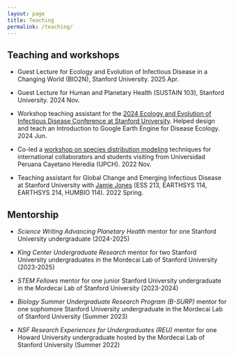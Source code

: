 ```yaml
---
layout: page
title: Teaching 
permalink: /teaching/
---
```


## Teaching and workshops
* Guest Lecture for Ecology and Evolution of Infectious Disease in a Changing World (BIO2N), Stanford University. 2025 Apr.

* Guest Lecture for Human and Planetary Health (SUSTAIN 103), Stanford University. 2024 Nov.

* Workshop teaching assistant for the [2024 Ecology and Evolution of Infectious Disease Conference at Stanford University](https://web.cvent.com/event/b9c7e658-1431-4030-bc0d-e4aa93816616/websitePage:bbd6bd7d-9fe0-4cec-9aea-f8c0d9ecc779?locale=en). Helped design and teach an Introduction to Google Earth Engine for Disease Ecology. 2024 Jun.
  
* Co-led a [workshop on species distribution modeling](https://github.com/ckglidden/UPCH-species-distribution-tutorial) techniques for international collaborators and students visiting from Universidad Peruana Cayetano Heredia (UPCH). 2022 Nov.
  
* Teaching assistant for Global Change and Emerging Infectious Disease at Stanford University with [Jamie Jones](https://heeh.stanford.edu/) (ESS 213, EARTHSYS 114, EARTHSYS 214, HUMBIO 114). 2022 Spring.

## Mentorship
* *Science Writing Advancing Planetary Health* mentor for one Stanford University undergraduate (2024-2025)

* *King Center Undergraduate Research* mentor for two Stanford University undergraduates in the Mordecai Lab of Stanford University (2023-2025)
  
* *STEM Fellows* mentor for one junior Stanford University undergraduate in the Mordecai Lab of Stanford University (2023-2024)
  
* *Biology Summer Undergraduate Research Program (B-SURP)* mentor for one sophomore Stanford University undergraduate in the Mordecai Lab of Stanford University (Summer 2023)
  
* *NSF Research Experiences for Undergraduates (REU)* mentor for one Howard University undergraduate hosted by the Mordecai Lab of Stanford University (Summer 2022)
